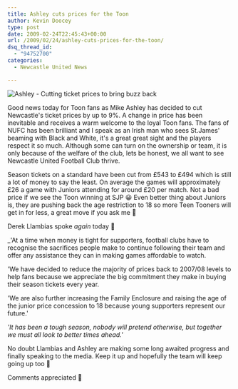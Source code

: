 ```yaml
---
title: Ashley cuts prices for the Toon
author: Kevin Doocey
type: post
date: 2009-02-24T22:45:43+00:00
url: /2009/02/24/ashley-cuts-prices-for-the-toon/
dsq_thread_id:
  - "94752700"
categories:
  - Newcastle United News

---
```

![Ashley - Cutting ticket prices to bring buzz back](http://i.telegraph.co.uk/telegraph/multimedia/archive/01349/mike_ashley_1349947c.jpg)

Good news today for Toon fans as Mike Ashley has decided to cut Newcastle's ticket prices by up to 9%. A change in price has been inevitable and receives a warm welcome to the loyal Toon fans. The fans of NUFC has been brilliant and I speak as an Irish man who sees St.James' beaming with Black and White, it's a great great sight and the players respect it so much. Although some can turn on the ownership or team, it is only because of the welfare of the club, lets be honest, we all want to see Newcastle United Football Club thrive.

Season tickets on a standard have been cut from £543 to £494 which is still a lot of money to say the least. On average the games will approximately £26 a game with Juniors attending for around £20 per match. Not a bad price if we see the Toon winning at SJP 😀 Even better thing about Juniors is, they are pushing back the age restriction to 18 so more Teen Tooners will get in for less, a great move if you ask me 🙂

Derek Llambias spoke _again_ today 🙂

 _'At a time when money is tight for supporters, football clubs have to recognise the sacrifices people make to continue following their team and offer any assistance they can in making games affordable to watch.

'We have decided to reduce the majority of prices back to 2007/08 levels to help fans because we appreciate the big commitment they make in buying their season tickets every year.

'We are also further increasing the Family Enclosure and raising the age of the junior price concession to 18 because young supporters represent our future.'

_'It has been a tough season, nobody will pretend otherwise, but together we must all look to better times ahead.'_

No doubt Llambias and Ashley are making some long awaited progress and finally speaking to the media. Keep it up and hopefully the team will keep going up too 🙂

Comments appreciated 🙂
